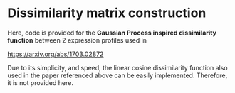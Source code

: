 
Dissimilarity matrix construction
=================================

Here, code is provided for the **Gaussian Process inspired dissimilarity function** between 2 expression profiles used in

https://arxiv.org/abs/1703.02872

Due to its simplicity, and speed, the linear cosine dissimilarity function also used in the paper referenced above can be easily implemented. Therefore, it is not provided here.

